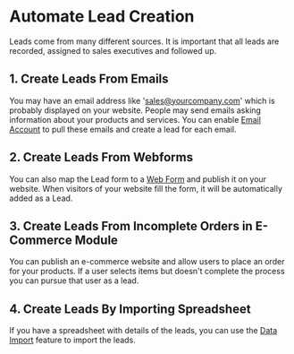 
# Automate Lead Creation


Leads come from many different sources. It is important that all leads are recorded, assigned to sales executives and followed up.


## 1. Create Leads From Emails


You may have an email address like 'sales@yourcompany.com' which is probably displayed on your website. People may send emails asking information about your products and services. You can enable [Email Account](/docs/en/setting-up/email/email-account) to pull these emails and create a lead for each email.


## 2. Create Leads From Webforms


You can also map the Lead form to a [Web Form](/docs/en/website/web-form) and publish it on your website. When visitors of your website fill the form, it will be automatically added as a Lead.


## 3. Create Leads From Incomplete Orders in E-Commerce Module


You can publish an e-commerce website and allow users to place an order for your products. If a user selects items but doesn't complete the process you can pursue that user as a lead.


## 4. Create Leads By Importing Spreadsheet


If you have a spreadsheet with details of the leads, you can use the [Data Import](/docs/en/setting-up/data/data-import) feature to import the leads.


